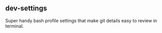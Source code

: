 ## dev-settings
Super handy bash profile settings that make git details easy to review in terminal.

